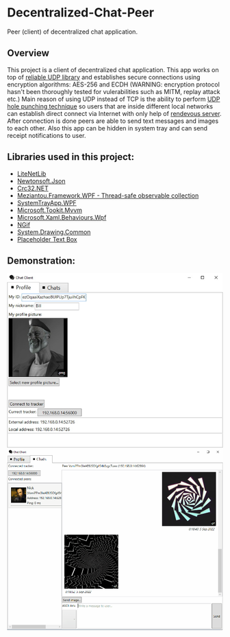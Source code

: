 # Decentralized-Chat-Peer
Peer (client) of decentralized chat application.
## Overview
This project is a client of decentralized chat application. This app works on top of [reliable UDP library](https://github.com/RevenantX/LiteNetLib) and establishes secure connections using encryption algorithms: AES-256 and ECDH (WARNING: encryption protocol hasn't been thoroughly tested for vulerabilities such as MITM, replay attack etc.) Main reason of using UDP instead of TCP is the ability to perform [UDP hole punching technique](https://bford.info/pub/net/p2pnat) so users that are inside different local networks can establish direct connect via Internet with only help of [rendevous server](https://github.com/Backgammonian/Decentralized-Chat-Tracker-Console). After connection is done peers are able to send text messages and images to each other. Also this app can be hidden in system tray and can send receipt notifications to user.
## Libraries used in this project:
* [LiteNetLib](https://github.com/RevenantX/LiteNetLib)
* [Newtonsoft.Json](https://www.newtonsoft.com/json)
* [Crc32.NET](https://github.com/force-net/Crc32.NET)
* [Meziantou.Framework.WPF - Thread-safe observable collection](https://github.com/meziantou/Meziantou.Framework)
* [SystemTrayApp.WPF](https://github.com/fujieda/SystemTrayApp.WPF/)
* [Microsoft.Tookit.Mvvm](https://github.com/CommunityToolkit/WindowsCommunityToolkit)
* [Microsoft.Xaml.Behaviours.Wpf](https://github.com/Microsoft/XamlBehaviorsWpf)
* [NGif](https://www.codeproject.com/Articles/11505/NGif-Animated-GIF-Encoder-for-NET)
* [System.Drawing.Common](https://www.nuget.org/packages/System.Drawing.Common/)
* [Placeholder Text Box](https://youtu.be/QUx2gh0PaEc)
## Demonstration:
![demo](demo.jpeg)
![animated-demo](animated-demo.gif)
